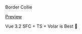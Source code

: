 Border Collie

[Preview](https://tapiridae.github.io/BorderCollie)

Vue 3.2 SFC + TS + Volar is Best
🖖
